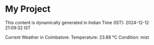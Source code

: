 # My Project

This content is dynamically generated in Indian Time (IST): 2024-12-12 21:09:32 IST


Current Weather in Coimbatore:
Temperature: 23.88 °C
Condition: mist

